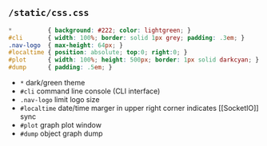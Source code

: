 ## `/static/css.css`

```css
*          { background: #222; color: lightgreen; }
#cli       { width: 100%; border: solid 1px grey; padding: .3em; }
.nav-logo  { max-height: 64px; }
#localtime { position: absolute; top:0; right:0; }
#plot      { width: 100%; height: 500px; border: 1px solid darkcyan; }
#dump      { padding: .5em; }
```

- `*` dark/green theme
- `#cli` command line console (CLI interface)
- `.nav-logo` limit logo size
- `#localtime` date/time marger in upper right corner indicates [[SocketIO]] sync
- `#plot` graph plot window
- `#dump` object graph dump


